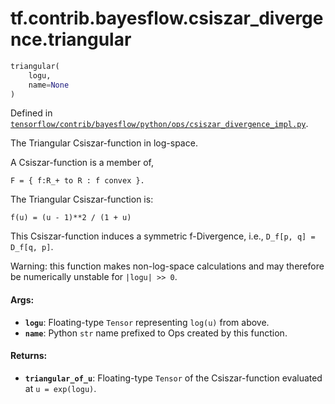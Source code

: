 <div itemscope itemtype="http://developers.google.com/ReferenceObject">
<meta itemprop="name" content="tf.contrib.bayesflow.csiszar_divergence.triangular" />
</div>

# tf.contrib.bayesflow.csiszar_divergence.triangular

``` python
triangular(
    logu,
    name=None
)
```



Defined in [`tensorflow/contrib/bayesflow/python/ops/csiszar_divergence_impl.py`](https://www.tensorflow.org/code/tensorflow/contrib/bayesflow/python/ops/csiszar_divergence_impl.py).

The Triangular Csiszar-function in log-space.

A Csiszar-function is a member of,

```none
F = { f:R_+ to R : f convex }.
```

The Triangular Csiszar-function is:

```none
f(u) = (u - 1)**2 / (1 + u)
```

This Csiszar-function induces a symmetric f-Divergence, i.e.,
`D_f[p, q] = D_f[q, p]`.

Warning: this function makes non-log-space calculations and may therefore be
numerically unstable for `|logu| >> 0`.

#### Args:

* <b>`logu`</b>: Floating-type `Tensor` representing `log(u)` from above.
* <b>`name`</b>: Python `str` name prefixed to Ops created by this function.


#### Returns:

* <b>`triangular_of_u`</b>: Floating-type `Tensor` of the Csiszar-function evaluated
    at `u = exp(logu)`.